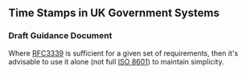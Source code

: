 ## Time Stamps in UK Government Systems
### Draft Guidance Document

Where [RFC3339](https://tools.ietf.org/html/rfc3339) is sufficient for a given set of requirements, then it's
advisable to use it alone (not full [ISO 8601](https://en.wikipedia.org/wiki/ISO_8601)) to maintain simplicity.
